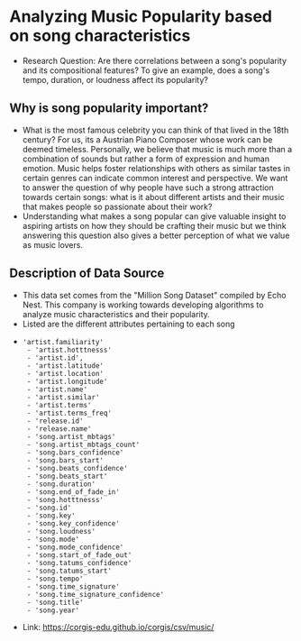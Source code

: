 # Analyzing Music Popularity based on song characteristics

- Research Question: Are there correlations between a song's popularity and its compositional features? To give an example, does a song's tempo, duration, or loudness affect its popularity?

## Why is song popularity important?
- What is the most famous celebrity you can think of that lived in the 18th century? For us, its a Austrian Piano Composer whose work can be deemed timeless. Personally, we believe that music is much more than a combination of sounds but rather a form of expression and human emotion. Music helps foster relationships with others as similar tastes in certain genres can indicate common interest and perspective. We want to answer the question of why people have such a strong attraction towards certain songs: what is it about different artists and their music that makes people so passionate about their work?
- Understanding what makes a song popular can give valuable insight to aspiring artists on how they should be crafting their music but we think answering this question also gives a better perception of what we value as music lovers.

## Description of Data Source
- This data set comes from the "Million Song Dataset" compiled by Echo Nest. This company is working towards developing algorithms to analyze music characteristics and their popularity. 
- Listed are the different attributes pertaining to each song
-     'artist.familiarity'
       - 'artist.hotttnesss'
       - 'artist.id',
       - 'artist.latitude'
       - 'artist.location'
       - 'artist.longitude'
       - 'artist.name'
       - 'artist.similar'
       - 'artist.terms'
       - 'artist.terms_freq'
       - 'release.id'
       - 'release.name'
       - 'song.artist_mbtags'
       - 'song.artist_mbtags_count'
       - 'song.bars_confidence'
       - 'song.bars_start'
       - 'song.beats_confidence'
       - 'song.beats_start'
       - 'song.duration'
       - 'song.end_of_fade_in'
       - 'song.hotttnesss'
       - 'song.id'
       - 'song.key'
       - 'song.key_confidence'
       - 'song.loudness'
       - 'song.mode'
       - 'song.mode_confidence'
       - 'song.start_of_fade_out'
       - 'song.tatums_confidence'
       - 'song.tatums_start'
       - 'song.tempo'
       - 'song.time_signature'
       - 'song.time_signature_confidence'
       - 'song.title'
       - 'song.year'
- Link: https://corgis-edu.github.io/corgis/csv/music/

